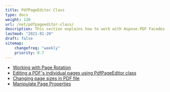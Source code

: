 ```yaml
---
title: PdfPageEditor Class
type: docs
weight: 120
url: /net/pdfpageeditor-class/
description: This section explains how to work with Aspose.PDF Facades using PdfPageEditor Class.
lastmod: "2021-01-20"
draft: false
sitemap:
    changefreq: "weekly"
    priority: 0.7
---
```


- [Working with Page Rotation](/pdf/net/working-with-page-rotation/)
- [Editing a PDF's individual pages using PdfPageEditor class](/pdf/net/editing-a-pdf-s-individual-pages-using-pdfpageeditor-class/)
- [Changing page sizes in PDF file](/pdf/net/changing-page-sizes-in-a-pdf-file/)
- [Manipulate Page Properties](/pdf/net/manipulate-page-properties/)
